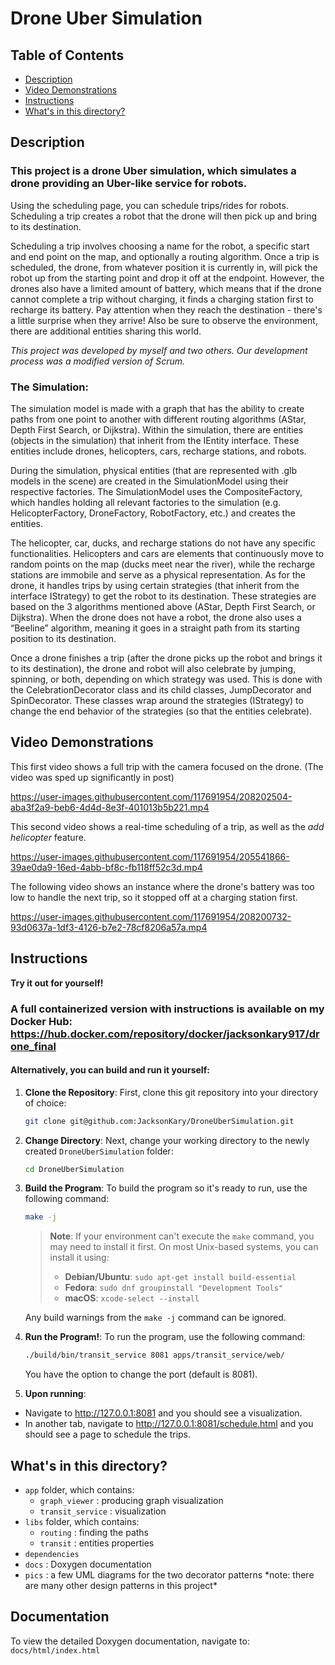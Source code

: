 # Drone Uber Simulation

## Table of Contents

- [Description](#Description)
- [Video Demonstrations](#Video-Demonstrations)
- [Instructions](#Instructions)
- [What's in this directory?](#What's-in-this-directory?)


## Description

### This project is a drone Uber simulation, which simulates a drone providing an Uber-like service for robots. 

Using the scheduling page, you can schedule trips/rides for robots. Scheduling a trip creates a robot that the drone will then pick up and bring to its destination.

Scheduling a trip involves choosing a name for the robot, a specific start and end point on the map, and optionally a routing algorithm.
Once a trip is scheduled, the drone, from whatever position it is currently in, will pick the robot up from the starting point and drop it off at the endpoint. However, the drones also have a limited amount of battery, which means that if the drone cannot complete a trip without charging, it finds a charging station first to recharge its battery. Pay attention when they reach the destination - there's a little surprise when they arrive! Also be sure to observe the environment, there are additional entities sharing this world.

*This project was developed by myself and two others. Our development process was a modified version of Scrum.*

### The Simulation:
The simulation model is made with a graph that has the ability to create paths from one point to another with different routing algorithms (AStar, Depth First Search, or Dijkstra). Within the simulation, there are entities (objects in the simulation) that inherit from the IEntity interface. These entities include drones, helicopters, cars, recharge stations, and robots.

During the simulation, physical entities (that are represented with .glb models in the scene) are created in the SimulationModel using their respective factories. The SimulationModel uses the CompositeFactory, which handles holding all relevant factories to the simulation (e.g. HelicopterFactory, DroneFactory, RobotFactory, etc.) and creates the entities.

The helicopter, car, ducks, and recharge stations do not have any specific functionalities. Helicopters and cars are elements that continuously move to random points on the map (ducks meet near the river), while the recharge stations are immobile and serve as a physical representation. As for the drone, it handles trips by using certain strategies (that inherit from the interface IStrategy) to get the robot to its destination. These strategies are based on the 3 algorithms mentioned above (AStar, Depth First Search, or Dijkstra). When the drone does not have a robot, the drone also uses a “Beeline” algorithm, meaning it goes in a straight path from its starting position to its destination.

Once a drone finishes a trip (after the drone picks up the robot and brings it to its destination), the drone and robot will also celebrate by jumping, spinning, or both, depending on which strategy was used. This is done with the CelebrationDecorator class and its child classes, JumpDecorator and SpinDecorator. These classes wrap around the strategies (IStrategy) to change the end behavior of the strategies (so that the entities celebrate).

## Video Demonstrations

This first video shows a full trip with the camera focused on the drone. (The video was sped up significantly in post)

https://user-images.githubusercontent.com/117691954/208202504-aba3f2a9-beb6-4d4d-8e3f-401013b5b221.mp4

This second video shows a real-time scheduling of a trip, as well as the <i>add helicopter</i> feature.

https://user-images.githubusercontent.com/117691954/205541866-39ae0da9-16ed-4abb-bf8c-fb118ff52c3d.mp4

The following video shows an instance where the drone's battery was too low to handle the next trip, so it stopped off at a charging station first.


https://user-images.githubusercontent.com/117691954/208200732-93d0637a-1df3-4126-b7e2-78cf8206a57a.mp4



## Instructions
**Try it out for yourself!**

### A full containerized version with instructions is available on my Docker Hub: https://hub.docker.com/repository/docker/jacksonkary917/drone_final

#### Alternatively, you can build and run it yourself:

1. **Clone the Repository**: First, clone this git repository into your directory of choice:
    ```bash
    git clone git@github.com:JacksonKary/DroneUberSimulation.git
    ```

2. **Change Directory**: Next, change your working directory to the newly created `DroneUberSimulation` folder:
    ```bash
    cd DroneUberSimulation
    ```

3. **Build the Program**: To build the program so it's ready to run, use the following command:
    ```bash
    make -j
    ```
   > **Note**: If your environment can't execute the `make` command, you may need to install it first. On most Unix-based systems, you can install it using:
   > - **Debian/Ubuntu**: `sudo apt-get install build-essential`
   > - **Fedora**: `sudo dnf groupinstall "Development Tools"`
   > - **macOS**: `xcode-select --install`

    Any build warnings from the `make -j` command can be ignored.

4. **Run the Program!**: To run the program, use the following command:
    ```bash
    ./build/bin/transit_service 8081 apps/transit_service/web/
    ```
    You have the option to change the port (default is 8081).

5. **Upon running**:
  - Navigate to http://127.0.0.1:8081 and you should see a visualization.
  - In another tab, navigate to http://127.0.0.1:8081/schedule.html and you should see a page to schedule the trips.


## What's in this directory?
<ul>
  <li>  <code>app</code> folder, which contains:
    <ul>
      <li>  <code>graph_viewer</code> : producing graph visualization
      <li>  <code>transit_service</code> : visualization
    </ul>
  <li>  <code>libs</code> folder, which contains:
    <ul>
      <li>  <code>routing</code> : finding the paths
      <li>  <code>transit</code> : entities properties
    </ul>
  <li>  <code>dependencies</code>
  <li>  <code>docs</code> : Doxygen documentation
  <li>  <code>pics</code> : a few UML diagrams for the two decorator patterns *note: there are many other design patterns in this project*
  
</ul>


## Documentation
To view the detailed Doxygen documentation, navigate to: <code>docs/html/index.html</code>
